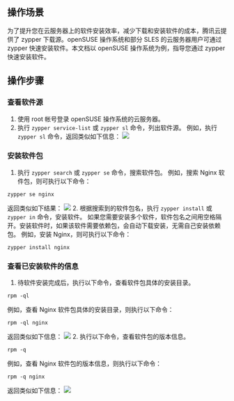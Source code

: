## 操作场景
为了提升您在云服务器上的软件安装效率，减少下载和安装软件的成本，腾讯云提供了 zypper 下载源。openSUSE 操作系统和部分 SLES 的云服务器用户可通过 zypper 快速安装软件。本文档以 openSUSE 操作系统为例，指导您通过 zypper 快速安装软件。

## 操作步骤
### 查看软件源

1. 使用 root 帐号登录 openSUSE 操作系统的云服务器。
2. 执行 `zypper service-list` 或 `zypper sl` 命令，列出软件源。
例如，执行 `zypper sl` 命令，返回类似如下信息：
![](https://main.qcloudimg.com/raw/ee336605784eca333f10777ccb7cf5ed.png)



### 安装软件包[](id:SearchPackage)

1. 执行 `zypper search` 或 `zypper se` 命令，搜索软件包。
例如，搜索 Nginx 软件包，则可执行以下命令：
```
zypper se nginx
```
返回类似如下结果：
![](https://main.qcloudimg.com/raw/292106a01b048171007247cb9cdf00c0.png)
2. 根据搜索到的软件包名，执行 `zypper install` 或 `zypper in` 命令，安装软件。
<dx-alert infotype="explain" title="">
如果您需要安装多个软件，软件包名之间用空格隔开。安装软件时，如果该软件需要依赖包，会自动下载安装，无需自己安装依赖包。
</dx-alert>
例如，安装 Nginx，则可执行以下命令：
```
zypper install nginx
```


### 查看已安装软件的信息

1. 待软件安装完成后，执行以下命令，查看软件包具体的安装目录。
```
rpm -ql
```
例如，查看 Nginx 软件包具体的安装目录，则执行以下命令：
```
rpm -ql nginx
```
返回类似如下信息：
![](https://main.qcloudimg.com/raw/b4ad19a8735041bf78942f5ea351dc2e.png)
2. 执行以下命令，查看软件包的版本信息。
```
rpm -q
```
例如，查看 Nginx 软件包的版本信息，则执行以下命令：
```
rpm -q nginx
```
返回类似如下信息：
![](https://main.qcloudimg.com/raw/9950192d2cf51c7ab30c2109b3e52d14.png)


